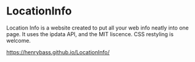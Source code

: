 # LocationInfo
Location Info is a website created to put all your web info neatly into one page. It uses the ipdata API, and the MIT liscence. CSS restyling is welcome.

https://henrybass.github.io/LocationInfo/